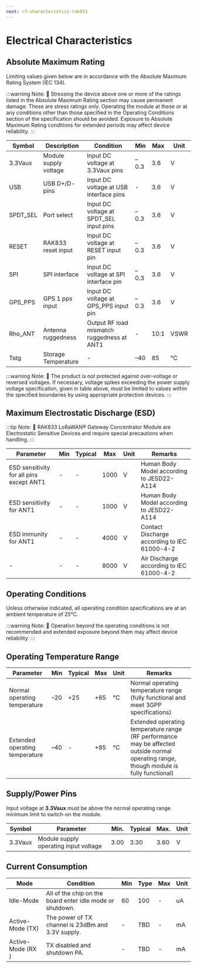 ```yaml
---
next: rf-characteristics-rak833
---
```



# Electrical Characteristics

## Absolute Maximum Rating

Limiting values given below are in accordance with the Absolute Maximum Rating System (IEC 134).

:::warning Note:
:pencil: Stressing the device above one or more of the ratings listed in the Absolute Maximum Rating section may cause permanent damage. These are stress ratings only. Operating the module at these or at any conditions other than those specified in the Operating Conditions section of the specification should be avoided. Exposure to Absolute Maximum Rating conditions for extended periods may affect device reliability.
:::

|Symbol|Description|Condition|Min|Max|Unit| 
| ---- | ---- | ---- | ---- | ---- | ---- | 
| 3.3Vaux | Module supply voltage | Input DC voltage at 3.3Vaux pins | –0.3 | 3.6 | V | 
| USB | USB D+/D- pins | Input DC voltage at USB interface pins | - | 3.6 | V | 
| SPDT\_SEL | Port select | Input DC voltage at SPDT\_SEL input pins | –0.3 | 3.6 | V | 
| RESET | RAK833 reset input | Input DC voltage at RESET input pin | –0.3 | 3.6 | V | 
| SPI | SPI interface | Input DC voltage at SPI interface pin | –0.3 | 3.6 | V | 
| GPS\_PPS | GPS 1 pps input | Input DC voltage at GPS\_PPS input pin | –0.3 | 3.6 | V | 
| Rho\_ANT | Antenna ruggedness | Output RF load mismatch ruggedness at ANT1 | - | 10:1 | VSWR | 
| Tstg | Storage Temperature | - | –40 | 85 | °C | 

:::warning Note:
:pencil: The product is not protected against over-voltage or reversed voltages. If necessary, voltage spikes exceeding the power supply voltage specification, given in table above, must be limited to values within the specified boundaries by using appropriate protection devices. 
:::

## Maximum Electrostatic Discharge (ESD)

:::tip Note:
:pencil: RAK833 LoRaWAN® Gateway Concentrator Module are Electrostatic Sensitive Devices and require special precautions when handling.
:::

|Parameter|Min|Typical|Max|Unit|Remarks| 
| ---- | ---- | ---- | ---- | ---- | ---- | 
| ESD sensitivity for all pins except ANT1 | - | - | 1000 | V | Human Body Model according to JESD22-A114 | 
| ESD sensitivity for ANT1 | - | - | 1000 | V | Human Body Model according to JESD22-A114 | 
| ESD immunity for ANT1 | - | - | 4000 | V | Contact Discharge according to IEC 61000-4-2 | 
| - | - | - | 8000 | V | Air Discharge according to IEC 61000-4-2 | 

## Operating Conditions

Unless otherwise indicated, all operating condition specifications are at an ambient temperature of 25°C.

:::warning Note:
:pencil: Operation beyond the operating conditions is not recommended and extended exposure beyond them may affect device reliability.
:::

## Operating Temperature Range

|Parameter|Min|Typical|Max|Unit|Remarks| 
| ---- | ---- | ---- | ---- | ---- | ---- | 
| Normal operating temperature | –20 | +25 | +65 | °C | Normal operating temperature range (fully functional and meet 3GPP specifications) | 
| Extended operating temperature | –40 | - | +85 | °C | Extended operating temperature range (RF performance may be affected outside normal operating range, though module is fully functional) | 

## Supply/Power Pins

Input voltage at **3.3Vaux** must be above the normal operating range minimum limit to switch-on the module.

|Symbol|Parameter|Min.|Typical|Max.|Unit| 
| ---- | ---- | ---- | ---- | ---- | ---- | 
| 3.3Vaux | Module supply operating input voltage | 3.00 | 3.30 | 3.60 | V | 

## Current Consumption

|Mode|Condition|Min|Type|Max|Unit| 
| ---- | ---- | ---- | ---- | ---- | ---- | 
| Idle-Mode | All of the chip on the board enter idle mode or shutdown. | 60 | 100 | - | uA | 
| Active-Mode (TX) | The power of TX channel is 23dBm and 3.3V supply. | - | TBD | - | mA | 
| Active-Mode (RX ) | TX disabled and shutdown PA. | - | TBD | - | mA | 

